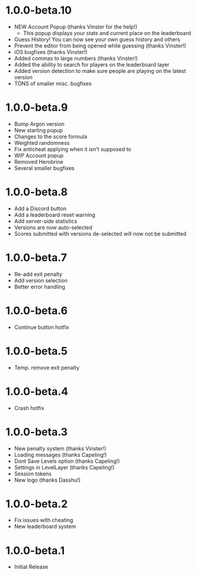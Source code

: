 # 1.0.0-beta.10
- NEW Account Popup (thanks Vinster for the help!)
    - This popup displays your stats and current place on the leaderboard
- Guess History! You can now see your own guess history and others
- Prevent the editor from being opened while guessing (thanks Vinster!)
- iOS bugfixes (thanks Vinster!)
- Added commas to large numbers (thanks Vinster!)
- Added the ability to search for players on the leaderboard layer
- Added version detection to make sure people are playing on the latest version
- TONS of smaller misc. bugfixes

# 1.0.0-beta.9
- Bump Argon version
- New starting popup
- Changes to the score formula
- Weighted randomness
- Fix anticheat applying when it isn't supposed to
- WIP Account popup
- Removed Herobrine
- Several smaller bugfixes

# 1.0.0-beta.8
- Add a Discord button
- Add a leaderboard reset warning
- Add server-side statistics
- Versions are now auto-selected
- Scores submitted with versions de-selected will now not be submitted

# 1.0.0-beta.7
- Re-add exit penalty
- Add version selection
- Better error handling

# 1.0.0-beta.6
- Continue button hotfix

# 1.0.0-beta.5
- Temp. remove exit penalty

# 1.0.0-beta.4
- Crash hotfix

# 1.0.0-beta.3
- New penalty system (thanks Vinster!)
- Loading messages (thanks Capeling!)
- Dont Save Levels option (thanks Capeling!)
- Settings in LevelLayer (thanks Capeling!)
- Session tokens
- New logo (thanks Dasshu!)

# 1.0.0-beta.2
- Fix issues with cheating
- New leaderboard system

# 1.0.0-beta.1
- Initial Release
